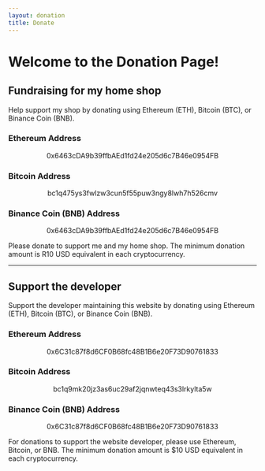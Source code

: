 ```yaml
---
layout: donation
title: Donate
---
```


# Welcome to the Donation Page!

## Fundraising for my home shop

Help support my shop by donating using Ethereum (ETH), Bitcoin (BTC), or Binance Coin (BNB).

### Ethereum Address
<center>0x6463cDA9b39ffbAEd1fd24e205d6c7B46e0954FB</center>

### Bitcoin Address
<center>bc1q475ys3fwlzw3cun5f55puw3ngy8lwh7h526cmv</center>

### Binance Coin (BNB) Address
<center>0x6463cDA9b39ffbAEd1fd24e205d6c7B46e0954FB</center>

Please donate to support me and my home shop. The minimum donation amount is R10 USD equivalent in each cryptocurrency.

---

## Support the developer

Support the developer maintaining this website by donating using Ethereum (ETH), Bitcoin (BTC), or Binance Coin (BNB).

### Ethereum Address
<center>0x6C31c87f8d6CF0B68fc48B1B6e20F73D90761833</center>

### Bitcoin Address
<center>bc1q9mk20jz3as6uc29af2jqnwteq43s3lrkylta5w</center>

### Binance Coin (BNB) Address
<center>0x6C31c87f8d6CF0B68fc48B1B6e20F73D90761833</center>

For donations to support the website developer, please use Ethereum, Bitcoin, or BNB. The minimum donation amount is $10 USD equivalent in each cryptocurrency.

